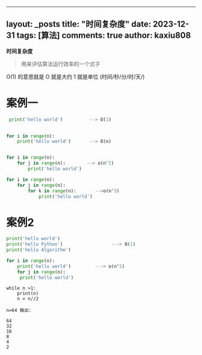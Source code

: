 
---
layout: _posts
title: "时间复杂度"
date:   2023-12-31
tags: [算法]
comments: true
author: kaxiu808  
--- 
**时间复杂度**
> 用来评估算法运行效率的一个式子

O(1)  的意思就是   O 就是大约    1 就是单位  (时间/秒/分/时/天/)
# 案例一
```python
 print('hello world')          --> O(1)
                  

for i in range(n):
	print('hello world')       --> O(n)


for i in range(n):
	for j in range(n):		  --> o(n^2)
		print('hello world')

for i in range(n):
	for j in range(n):
		for k in range(n):       -->o(n^3)
			print('hello world')
```
# 案例2

```python
print('hello world')
print('hello Python')                  ---> O(1)
print('hello Algorithm')
```

```python
for i in range(n):
	print('hello world')         ---> o(n^2)
	for j in range(n):
	 print('hello world')
```


```
while n >1:
	print(n)
	n = n//2 

n=64 输出:

64					
32
16
8
4
2	

```
<!--stackedit_data:
eyJoaXN0b3J5IjpbLTE0NTMyNDUxODQsMTIwMTk2NjY2MywtNT
QwOTc3NTMxLDEyMjEzMDg3OTIsMTEyNzk5NDgwNSwtMTg0NzY1
NDUxMSwtNTg0NTI5NzIzLC01NzE5MDQwODNdfQ==
-->
